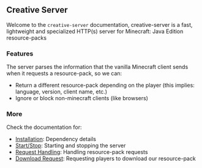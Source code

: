 ## Creative Server

Welcome to the `creative-server` documentation, creative-server is a fast,
lightweight and specialized HTTP(s) server for Minecraft: Java Edition
resource-packs


### Features

The server parses the information that the vanilla Minecraft client sends when
it requests a resource-pack, so we can:

- Return a different resource-pack depending on the player (this implies:
language, version, client name, etc.)
- Ignore or block non-minecraft clients (like browsers)


### More

Check the documentation for:

- [Installation](./installation.md): Dependency details
- [Start/Stop](./start-stop.md): Starting and stopping the server
- [Request Handling](./handle-request.md): Handling resource-pack requests
- [Download Request](./download-request.md): Requesting players to download
our resource-pack
